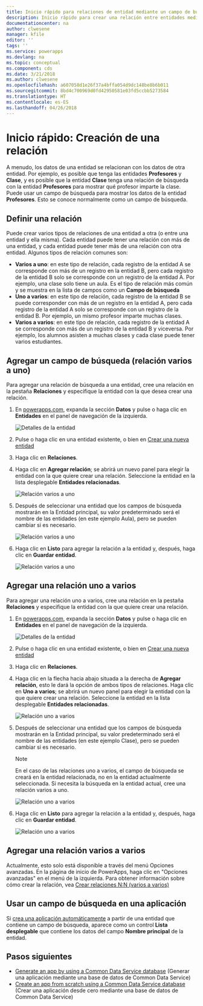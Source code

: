 ```yaml
---
title: Inicio rápido para relaciones de entidad mediante un campo de búsqueda | Microsoft Docs
description: Inicio rápido para crear una relación entre entidades mediante un campo de búsqueda.
documentationcenter: na
author: clwesene
manager: kfile
editor: ''
tags: ''
ms.service: powerapps
ms.devlang: na
ms.topic: conceptual
ms.component: cds
ms.date: 3/21/2018
ms.author: clwesene
ms.openlocfilehash: a607058d1e26f37a4bffa054d9dc148be8b6b011
ms.sourcegitcommit: 8bd4c700969d0fd42950581e03fd5ccbb5273584
ms.translationtype: HT
ms.contentlocale: es-ES
ms.lasthandoff: 04/26/2018
---
```

# <a name="quickstart-create-a-relationship"></a>Inicio rápido: Creación de una relación
A menudo, los datos de una entidad se relacionan con los datos de otra entidad. Por ejemplo, es posible que tenga las entidades **Profesores** y **Clase**, y es posible que la entidad **Clase** tenga una relación de búsqueda con la entidad **Profesores** para mostrar qué profesor imparte la clase. Puede usar un campo de búsqueda para mostrar los datos de la entidad **Profesores**. Esto se conoce normalmente como un campo de búsqueda.

## <a name="define-a-relationship"></a>Definir una relación
Puede crear varios tipos de relaciones de una entidad a otra (o entre una entidad y ella misma). Cada entidad puede tener una relación con más de una entidad, y cada entidad puede tener más de una relación con otra entidad. Algunos tipos de relación comunes son:


* **Varios a uno**: en este tipo de relación, cada registro de la entidad A se corresponde con más de un registro en la entidad B, pero cada registro de la entidad B solo se corresponde con un registro de la entidad A. Por ejemplo, una clase solo tiene un aula. Es el tipo de relación más común y se muestra en la lista de campos como un **Campo de búsqueda**
* **Uno a varios**: en este tipo de relación, cada registro de la entidad B se puede corresponder con más de un registro en la entidad A, pero cada registro de la entidad A solo se corresponde con un registro de la entidad B. Por ejemplo, un mismo profesor imparte muchas clases.
* **Varios a varios**: en este tipo de relación, cada registro de la entidad A se corresponde con más de un registro de la entidad B y viceversa. Por ejemplo, los alumnos asisten a muchas clases y cada clase puede tener varios estudiantes.

## <a name="add-a-lookup-field-many-to-one-relationship"></a>Agregar un campo de búsqueda (relación varios a uno)

Para agregar una relación de búsqueda a una entidad, cree una relación en la pestaña **Relaciones** y especifique la entidad con la que desea crear una relación.

1. En [powerapps.com](https://web.powerapps.com), expanda la sección **Datos** y pulse o haga clic en **Entidades** en el panel de navegación de la izquierda.

    ![Detalles de la entidad](./media/data-platform-cds-create-entity/entitylist.png "Lista de entidades")

2. Pulse o haga clic en una entidad existente, o bien en [Crear una nueva entidad](data-platform-create-entity.md)

3. Haga clic en **Relaciones**.

4. Haga clic en **Agregar relación**; se abrirá un nuevo panel para elegir la entidad con la que quiere crear una relación. Seleccione la entidad en la lista desplegable **Entidades relacionadas**.

    ![Relación varios a uno](./media/data-platform-cds-newrelationship/manytoone-1.png "Many to One Relationship")

5. Después de seleccionar una entidad que los campos de búsqueda mostrarán en la Entidad principal, su valor predeterminado será el nombre de las entidades (en este ejemplo Aula), pero se pueden cambiar si es necesario.

    ![Relación varios a uno](./media/data-platform-cds-newrelationship/manytoone-2.png "Many to One Relationship")

6. Haga clic en **Listo** para agregar la relación a la entidad y, después, haga clic en **Guardar entidad**.

    ![Relación varios a uno](./media/data-platform-cds-newrelationship/manytoone-3.png "Many to One Relationship")

## <a name="add-a-one-to-many-relationship"></a>Agregar una relación uno a varios

Para agregar una relación uno a varios, cree una relación en la pestaña **Relaciones** y especifique la entidad con la que quiere crear una relación.

1. En [powerapps.com](https://web.powerapps.com), expanda la sección **Datos** y pulse o haga clic en **Entidades** en el panel de navegación de la izquierda.

    ![Detalles de la entidad](./media/data-platform-cds-create-entity/entitylist.png "Lista de entidades")

2. Pulse o haga clic en una entidad existente, o bien en [Crear una nueva entidad](data-platform-create-entity.md)

3. Haga clic en **Relaciones**.

4. Haga clic en la flecha hacia abajo situada a la derecha de **Agregar relación**, esto le dará la opción de ambos tipos de relaciones. Haga clic en **Uno a varios**; se abrirá un nuevo panel para elegir la entidad con la que quiere crear una relación. Seleccione la entidad en la lista desplegable **Entidades relacionadas**.

    ![Relación uno a varios](./media/data-platform-cds-newrelationship/onetomany-1.png "One to Many Relationship")

5. Después de seleccionar una entidad que los campos de búsqueda mostrarán en la Entidad principal, su valor predeterminado será el nombre de las entidades (en este ejemplo Clase), pero se pueden cambiar si es necesario.

    > [!NOTE]
    > En el caso de las relaciones uno a varios, el campo de búsqueda se creará en la entidad relacionada, no en la entidad actualmente seleccionada. Si necesita la búsqueda en la entidad actual, cree una relación varios a uno.

    ![Relación uno a varios](./media/data-platform-cds-newrelationship/onetomany-2.png "One to Many Relationship")

6. Haga clic en **Listo** para agregar la relación a la entidad y, después, haga clic en **Guardar entidad**.

    ![Relación uno a varios](./media/data-platform-cds-newrelationship/onetomany-3.png "One to Many Relationship")

## <a name="add-a-many-to-many-relationship"></a>Agregar una relación varios a varios

Actualmente, esto solo está disponible a través del menú Opciones avanzadas. En la página de inicio de PowerApps, haga clic en "Opciones avanzadas" en el menú de la izquierda. Para obtener información sobre cómo crear la relación, vea [Crear relaciones N:N (varios a varios)](/dynamics365/customer-engagement/customize/create-and-edit-nn-many-to-many-relationships)

## <a name="use-a-lookup-field-in-an-app"></a>Usar un campo de búsqueda en una aplicación
Si [crea una aplicación automáticamente](../canvas-apps/data-platform-create-app.md) a partir de una entidad que contiene un campo de búsqueda, aparece como un control **Lista desplegable** que contiene los datos del campo **Nombre principal** de la entidad.

## <a name="next-steps"></a>Pasos siguientes
* [Generate an app by using a Common Data Service database](../canvas-apps/data-platform-create-app.md) (Generar una aplicación mediante una base de datos de Common Data Service)
* [Create an app from scratch using a Common Data Service database](../canvas-apps/data-platform-create-app-scratch.md) (Crear una aplicación desde cero mediante una base de datos de Common Data Service)

